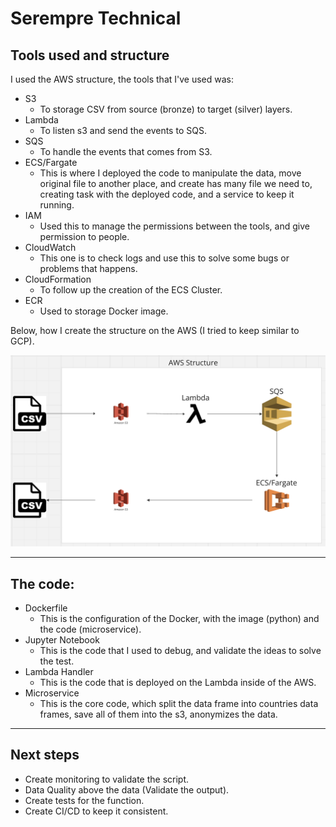 # Serempre Technical

## Tools used and structure

I used the AWS structure, the tools that I've used was:

- S3
  - To storage CSV from source (bronze) to target (silver) layers.
- Lambda 
  - To listen s3 and send the events to SQS.
- SQS
  - To handle the events that comes from S3.
- ECS/Fargate
  - This is where I deployed the code to manipulate the data, move original file to another place, and create has many file we need to, creating task with the deployed code, and a service to keep it running.
- IAM
  - Used this to manage the permissions between the tools, and give permission to people.
- CloudWatch
  - This one is to check logs and use this to solve some bugs or problems that happens.
- CloudFormation
  - To follow up the creation of the ECS Cluster.
- ECR
  - Used to storage Docker image.

Below, how I create the structure on the AWS (I tried to keep similar to GCP).

![aws_structure](aws_structure.png)

---

## The code:

- Dockerfile
  - This is the configuration of the Docker, with the image (python) and the code (microservice).
- Jupyter Notebook
  - This is the code that I used to debug, and validate the ideas to solve the test.
- Lambda Handler
  - This is the code that is deployed on the Lambda inside of the AWS.
- Microservice
  - This is the core code, which split the data frame into countries data frames, save all of them into the s3, anonymizes the data.

---

## Next steps

- Create monitoring to validate the script.
- Data Quality above the data (Validate the output).
- Create tests for the function.
- Create CI/CD to keep it consistent.
